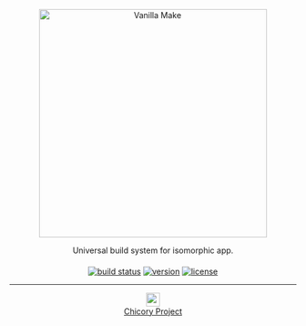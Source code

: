 <p align="center">
  <a href="https://github.com/vanilla-ui/vanilla-make">
    <img src="https://rawgit.com/vanilla-ui/logo/master/vanilla-make/logo.png" alt="Vanilla Make" width="400" align="middle" />
  </a>
</p>

<p align="center">
  Universal build system for isomorphic app.
</p>

<p align="center">
  <a href="https://travis-ci.org/vanilla-ui/vanilla-make"><img src="https://img.shields.io/travis/vanilla-ui/vanilla-make.svg" alt="build status" align="middle" /></a>
  <a href="https://www.npmjs.com/package/vanilla-make"><img src="https://img.shields.io/npm/v/vanilla-make.svg" alt="version" align="middle" /></a>
  <a href="https://www.npmjs.com/package/vanilla-make"><img src="https://img.shields.io/npm/l/vanilla-make.svg" alt="license" align="middle" /></a>
</p>

***

<p align="center">
  <a href="http://chicory.io/">
    <img src="https://rawgit.com/chicory-project/logo/master/icon-24.svg" width="24" height="24" align="middle" /><br />
    Chicory Project
  </a>
</p>
